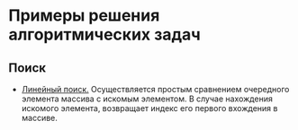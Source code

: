 # Примеры решения алгоритмических задач
 
## Поиск
* [Линейный поиск.](https://github.com/dmitriyperetoka/algorithms.python/blob/main/algorithms/Search/linear_search.py) Осуществляется простым сравнением очередного элемента массива с искомым элементом. В случае нахождения искомого элемента, возвращает индекс его первого вхождения в массиве.

